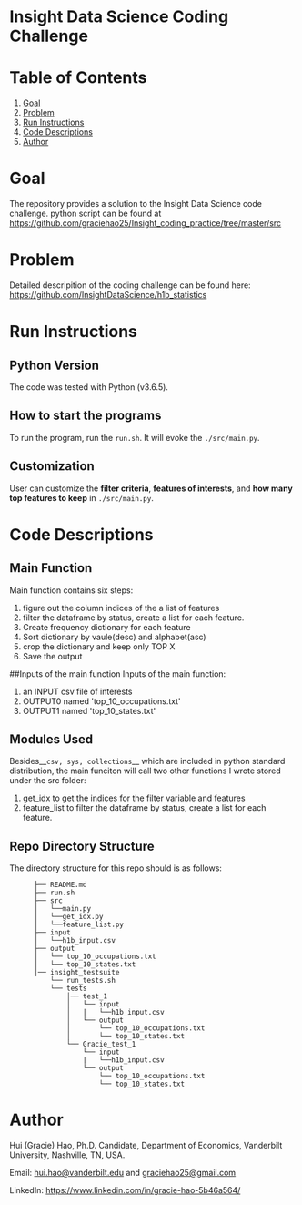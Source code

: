 # Insight Data Science Coding Challenge

# Table of Contents
1. [Goal](README.md#goal)
2. [Problem](README.md#problem)
3. [Run Instructions](README.md#run-instructions)
4. [Code Descriptions](README.md#code-descriptions) 
5. [Author](README.md#author)

 
# Goal
The repository provides a solution to the Insight Data Science code challenge. 
python script can be found at https://github.com/graciehao25/Insight_coding_practice/tree/master/src
# Problem
Detailed descripition of the coding challenge can be found here: https://github.com/InsightDataScience/h1b_statistics

# Run Instructions 
## Python Version
The code was tested with Python (v3.6.5).
## How to start the programs
To run the program, run the `run.sh`. It will evoke the `./src/main.py`.
## Customization 
User can customize the **filter criteria**, **features of interests**, and **how many top features to keep** in `./src/main.py`.

# Code Descriptions
## Main Function
Main function contains six steps:
  1. figure out the column indices of the a list of features 
  2. filter the dataframe by status, create a list for each feature.
  3. Create frequency dictionary for each feature
  4. Sort dictionary by vaule(desc) and alphabet(asc)
  5. crop the dictionary and keep only TOP X
  6. Save the output

##Inputs of the main function
Inputs of the main function:
  1. an INPUT csv file of interests
  2. OUTPUT0 named 'top_10_occupations.txt'
  3. OUTPUT1 named 'top_10_states.txt'

## Modules Used
Besides__`csv, sys, collections`__ which are included in python standard distribution, the main funciton will call two other functions I wrote stored under the src folder:
  1. get_idx to get the indices for the filter variable and features
  2. feature_list to filter the dataframe by status, create a list for each feature.

## Repo Directory Structure

The directory structure for this repo should is as follows:
```
      ├── README.md 
      ├── run.sh
      ├── src
      │   └──main.py
      │   └──get_idx.py
      │   └──feature_list.py
      ├── input
      │   └──h1b_input.csv
      ├── output
      │   └── top_10_occupations.txt
      │   └── top_10_states.txt
      │── insight_testsuite
          └── run_tests.sh
          └── tests
              │── test_1
              │   └── input
              │   |   └──h1b_input.csv
              │   └── output
              │       └── top_10_occupations.txt
              │       └── top_10_states.txt
              └── Gracie_test_1
                  └── input
                  |   └──h1b_input.csv
                  └── output
                      └── top_10_occupations.txt
                      └── top_10_states.txt

```
# Author

Hui (Gracie) Hao, Ph.D. Candidate, Department of Economics, Vanderbilt University, Nashville, TN, USA.

Email: hui.hao@vanderbilt.edu and graciehao25@gmail.com

LinkedIn: https://www.linkedin.com/in/gracie-hao-5b46a564/
